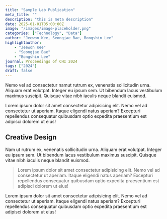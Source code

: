 ```yaml
---
title: "Sample Lab Publication"
meta_title: ""
description: "this is meta description"
date: 2025-01-01T05:00:00Z
image: "/images/image-placeholder.png"
categories: ["Technology", "Data"]
author: "Jeewon Kee, Seongjae Bae, Bongshin Lee"
highlightauthor: 
    - "Jeewon Kee"
    - "Seongjae Bae"
    - "Bongshin Lee"
journal: Proceedings of CHI 2024
tags: ["2024"]
draft: false
---
```

 
Nemo vel ad consectetur namut rutrum ex, venenatis sollicitudin urna. Aliquam erat volutpat. Integer eu ipsum sem. Ut bibendum lacus vestibulum maximus suscipit. Quisque vitae nibh iaculis neque blandit euismod.

Lorem ipsum dolor sit amet consectetur adipisicing elit. Nemo vel ad consectetur ut aperiam. Itaque eligendi natus aperiam? Excepturi repellendus consequatur quibusdam optio expedita praesentium est adipisci dolorem ut eius!

## Creative Design

Nam ut rutrum ex, venenatis sollicitudin urna. Aliquam erat volutpat. Integer eu ipsum sem. Ut bibendum lacus vestibulum maximus suscipit. Quisque vitae nibh iaculis neque blandit euismod.

> Lorem ipsum dolor sit amet consectetur adipisicing elit. Nemo vel ad consectetur ut aperiam. Itaque eligendi natus aperiam? Excepturi repellendus consequatur quibusdam optio expedita praesentium est adipisci dolorem ut eius!

Lorem ipsum dolor sit amet consectetur adipisicing elit. Nemo vel ad consectetur ut aperiam. Itaque eligendi natus aperiam? Excepturi repellendus consequatur quibusdam optio expedita praesentium est adipisci dolorem ut eius!
